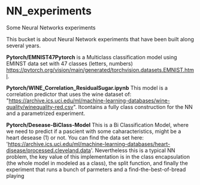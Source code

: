 # NN_experiments
Some Neural Networks experiments

This bucket is about Neural Network experiments that have been built along several years.

**Pytorch/EMNIST47Pytorch** is a Multiclass classification model using EMINST data set with 47 classes (letters, numbers) https://pytorch.org/vision/main/generated/torchvision.datasets.EMNIST.html. 

**Pytorch/WINE_Correlation_ResidualSugar.ipynb** This model is a correlation predictor that uses the wine dataset of: "https://archive.ics.uci.edu/ml/machine-learning-databases/wine-quality/winequality-red.csv". Itcontains a fully class construction for the NN and a parametrized experiment.

**Pytorch/Desease-BiClass-Model** This is a Bi Classification Model, where we need to predict if a pascient with some caharacteristics, might be a heart desease (1) or not. You can find the data set here: 'https://archive.ics.uci.edu/ml/machine-learning-databases/heart-disease/processed.cleveland.data'.
Nevertheless this is a typical NN problem, the key value of this implementation is in the class encapsulation (the whole model in modeled as a class), the split function, and finally the experiment that runs a bunch of parmeters and a find-the-best-of-bread playing
